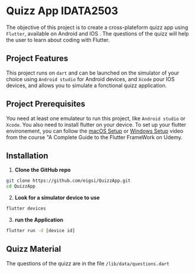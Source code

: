 # Quizz App IDATA2503

The objective of this project is to create a cross-plateform quizz app using `Flutter`, available on Android and IOS .
The questions of the quizz will help the user to learn about coding with Flutter.

## Project Features

This project runs on `dart` and can be launched on the simulator of your choice using `Android studio` for Android devices, and `Xcode` pour IOS devices, and allows you to simulate a fonctional quizz application.

## Project Prerequisites
You need at least one emulateur to run this project, like `Android studio` or `Xcode`. You also need to install flutter on your device.
To set up your flutter environement, you can follow the [macOS Setup](https://www.udemy.com/course/learn-flutter-dart-to-build-ios-android-apps/learn/lecture/37213684#overview) or [Windows Setup](https://www.udemy.com/course/learn-flutter-dart-to-build-ios-android-apps/learn/lecture/37213680#overview) video from the course "A Complete Guide to the Flutter FrameWork on Udemy.

## Installation
1. **Clone the GitHub repo**
```bash
git clone https://github.com/eigsi/QuizzApp.git
cd QuizzApp
```
2. **Look for a simulator device to use**
```bash
flutter devices
```
3. **run the Application**
```bash
flutter run -d [device id]
```

## Quizz Material
The questions of the quizz are in the file `/lib/data/questions.dart`